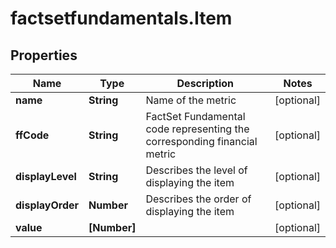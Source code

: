 # factsetfundamentals.Item

## Properties

Name | Type | Description | Notes
------------ | ------------- | ------------- | -------------
**name** | **String** | Name of the metric | [optional] 
**ffCode** | **String** | FactSet Fundamental code representing the corresponding financial metric | [optional] 
**displayLevel** | **String** | Describes the level of displaying the item | [optional] 
**displayOrder** | **Number** | Describes the order of displaying the item | [optional] 
**value** | **[Number]** |  | [optional] 


